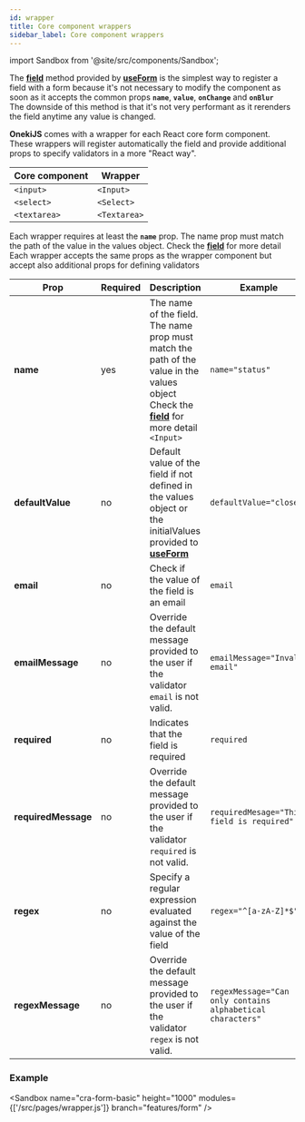 ```yaml
---
id: wrapper
title: Core component wrappers
sidebar_label: Core component wrappers
---
```


import Sandbox from '@site/src/components/Sandbox';

The **[field](./field)** method provided by **[useForm](./use-form)** is the simplest way to register a field with a form because it's not necessary to modify the component as soon as it accepts the common props **`name`**, **`value`**, **`onChange`** and **`onBlur`**  
The downside of this method is that it's not very performant as it rerenders the field anytime any value is changed.

**OnekiJS** comes with a wrapper for each React core form component. These wrappers will register automatically the field and provide additional props to specify validators in a more "React way".

| Core component | Wrapper      |
| -------------- | ------------ |
| `<input>`      | `<Input>`    |
| `<select>`     | `<Select>`   |
| `<textarea>`   | `<Textarea>` |

Each wrapper requires at least the **`name`** prop. The name prop must match the path of the value in the values object. Check the **[field](./field)** for more detail  
Each wrapper accepts the same props as the wrapper component but accept also additional props for defining validators

| Prop                | Required | Description                                                                                                                                                   | Example                                                    |
| ------------------- | -------- | ------------------------------------------------------------------------------------------------------------------------------------------------------------- | ---------------------------------------------------------- |
| **name**            | yes      | The name of the field.<br />The name prop must match the path of the value in the values object<br />Check the **[field](./field)** for more detail `<Input>` | `name="status"`                                            |
| **defaultValue**    | no       | Default value of the field if not defined in the values object or the initialValues provided to **[useForm](./use-form)**                                     | `defaultValue="closed"`                                    |
| **email**           | no       | Check if the value of the field is an email                                                                                                                   | `email`                                                    |
| **emailMessage**    | no       | Override the default message provided to the user if the validator `email` is not valid.                                                                      | `emailMessage="Invalid email"`                             |
| **required**        | no       | Indicates that the field is required                                                                                                                          | `required`                                                 |
| **requiredMessage** | no       | Override the default message provided to the user if the validator `required` is not valid.                                                                   | `requiredMesage="This field is required"`                  |
| **regex**           | no       | Specify a regular expression evaluated against the value of the field                                                                                         | `regex="^[a-zA-Z]*$"`                                      |
| **regexMessage**    | no       | Override the default message provided to the user if the validator `regex` is not valid.                                                                      | `regexMessage="Can only contains alphabetical characters"` |

### Example

<Sandbox
name="cra-form-basic"
height="1000"
modules={['/src/pages/wrapper.js']}
branch="features/form"
/>
